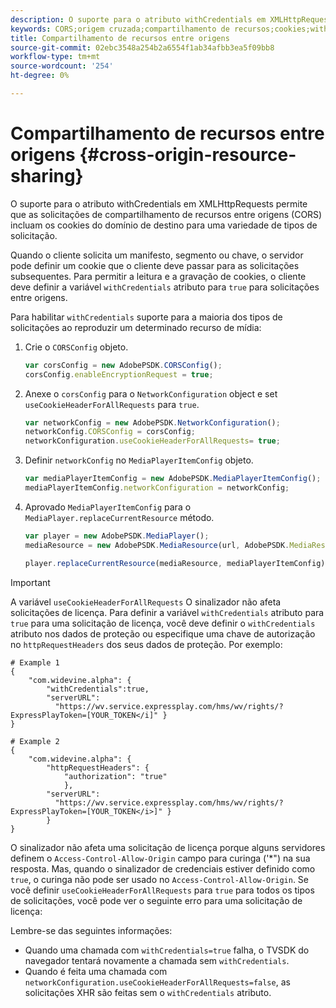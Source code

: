 ```yaml
---
description: O suporte para o atributo withCredentials em XMLHttpRequests permite que as solicitações de compartilhamento de recursos entre origens (CORS) incluam os cookies do domínio de destino para uma variedade de tipos de solicitação.
keywords: CORS;origem cruzada;compartilhamento de recursos;cookies;withCredentials
title: Compartilhamento de recursos entre origens
source-git-commit: 02ebc3548a254b2a6554f1ab34afbb3ea5f09bb8
workflow-type: tm+mt
source-wordcount: '254'
ht-degree: 0%

---
```


# Compartilhamento de recursos entre origens {#cross-origin-resource-sharing}

O suporte para o atributo withCredentials em XMLHttpRequests permite que as solicitações de compartilhamento de recursos entre origens (CORS) incluam os cookies do domínio de destino para uma variedade de tipos de solicitação.

Quando o cliente solicita um manifesto, segmento ou chave, o servidor pode definir um cookie que o cliente deve passar para as solicitações subsequentes. Para permitir a leitura e a gravação de cookies, o cliente deve definir a variável `withCredentials` atributo para `true` para solicitações entre origens.

Para habilitar `withCredentials` suporte para a maioria dos tipos de solicitações ao reproduzir um determinado recurso de mídia:

1. Crie o `CORSConfig` objeto.

   ```js
   var corsConfig = new AdobePSDK.CORSConfig();  
   corsConfig.enableEncryptionRequest = true; 
   ```

1. Anexe o `corsConfig` para o `NetworkConfiguration` object e set `useCookieHeaderForAllRequests` para `true`.

   ```js
   var networkConfig = new AdobePSDK.NetworkConfiguration();  
   networkConfig.CORSConfig = corsConfig; 
   networkConfiguration.useCookieHeaderForAllRequests= true;
   ```

1. Definir `networkConfig` no `MediaPlayerItemConfig` objeto.

   ```js
   var mediaPlayerItemConfig = new AdobePSDK.MediaPlayerItemConfig();  
   mediaPlayerItemConfig.networkConfiguration = networkConfig; 
   ```

1. Aprovado `MediaPlayerItemConfig` para o `MediaPlayer.replaceCurrentResource` método.

   ```js
   var player = new AdobePSDK.MediaPlayer(); 
   mediaResource = new AdobePSDK.MediaResource(url, AdobePSDK.MediaResourceType.HLS);  
   
   player.replaceCurrentResource(mediaResource, mediaPlayerItemConfig);  
   ```

>[!IMPORTANT]
>
>A variável `useCookieHeaderForAllRequests` O sinalizador não afeta solicitações de licença. Para definir a variável `withCredentials` atributo para `true` para uma solicitação de licença, você deve definir o `withCredentials` atributo nos dados de proteção ou especifique uma chave de autorização no `httpRequestHeaders` dos seus dados de proteção. Por exemplo:

```
# Example 1 
{ 
    "com.widevine.alpha": {  
        "withCredentials":true,  
        "serverURL":  
          "https://wv.service.expressplay.com/hms/wv/rights/?ExpressPlayToken=[YOUR_TOKEN</i]" } 
} 
 
# Example 2 
{ 
    "com.widevine.alpha": { 
        "httpRequestHeaders": {  
            "authorization": "true"  
            }, 
        "serverURL":  
          "https://wv.service.expressplay.com/hms/wv/rights/?ExpressPlayToken=[YOUR_TOKEN</i>]" }
        } 
}
```

O sinalizador não afeta uma solicitação de licença porque alguns servidores definem o `Access-Control-Allow-Origin` campo para curinga (&#39;&#42;&quot;) na sua resposta. Mas, quando o sinalizador de credenciais estiver definido como `true`, o curinga não pode ser usado no `Access-Control-Allow-Origin`. Se você definir `useCookieHeaderForAllRequests` para `true` para todos os tipos de solicitações, você pode ver o seguinte erro para uma solicitação de licença:

Lembre-se das seguintes informações:

* Quando uma chamada com `withCredentials=true` falha, o TVSDK do navegador tentará novamente a chamada sem `withCredentials`.
* Quando é feita uma chamada com `networkConfiguration.useCookieHeaderForAllRequests=false`, as solicitações XHR são feitas sem o `withCredentials` atributo.
